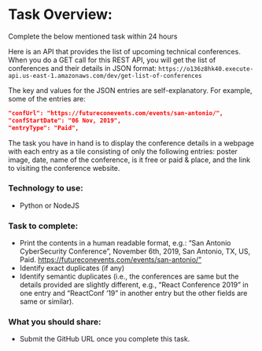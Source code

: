 # Task Overview:

Complete the below mentioned task within 24 hours

Here is an API that provides the list of upcoming technical conferences. When you do a GET call for this REST API, you will get the list of conferences and their details in JSON format: 
```https://o136z8hk40.execute-api.us-east-1.amazonaws.com/dev/get-list-of-conferences```

The key and values for the JSON entries are self-explanatory. For example, some of the entries are:
```json
"confUrl": "https://futureconevents.com/events/san-antonio/",
"confStartDate": "06 Nov, 2019",
"entryType": "Paid",
```

The task you have in hand is to display the conference details in a webpage with each entry as a tile consisting of only the following entries: poster image, date, name of the conference, is it free or paid & place, and the link to visiting the conference website.

### Technology to use:
- Python or NodeJS

### Task to complete:
- Print the contents in a human readable format, e.g.: “San Antonio CyberSecurity Conference”,  November 6th, 2019, San Antonio, TX, US, Paid. https://futureconevents.com/events/san-antonio/”
- Identify exact duplicates (if any)
- Identify semantic duplicates (i.e., the conferences are same but the details provided are slightly different, e.g., “React Conference 2019” in one entry and “ReactConf ‘19” in another entry but the other fields are same or similar).

### What you should share:
- Submit the GitHub URL once you complete this task.